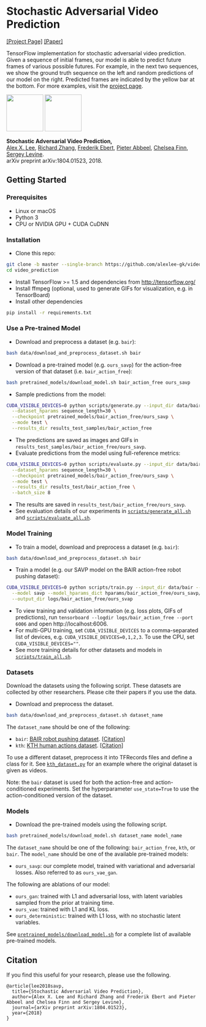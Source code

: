 # Stochastic Adversarial Video Prediction
[[Project Page]](https://alexlee-gk.github.io/video_prediction/) [[Paper]](https://arxiv.org/abs/1804.01523)

TensorFlow implementation for stochastic adversarial video prediction. Given a sequence of initial frames, our model is able to predict future frames of various possible futures. For example, in the next two sequences, we show the ground truth sequence on the left and random predictions of our model on the right. Predicted frames are indicated by the yellow bar at the bottom. For more examples, visit the [project page](https://alexlee-gk.github.io/video_prediction/).

<img src="https://alexlee-gk.github.io/video_prediction/index_files/images/bair_action_free_random_00066_crop.gif" height="96">
<img src="https://alexlee-gk.github.io/video_prediction/index_files/images/bair_action_free_random_00006_crop.gif" height="96">

**Stochastic Adversarial Video Prediction,**  
[Alex X. Lee](https://people.eecs.berkeley.edu/~alexlee_gk/), [Richard Zhang](https://richzhang.github.io/), [Frederik Ebert](https://febert.github.io/), [Pieter Abbeel](https://people.eecs.berkeley.edu/~pabbeel/), [Chelsea Finn](https://people.eecs.berkeley.edu/~cbfinn/), [Sergey Levine](https://people.eecs.berkeley.edu/~svlevine/).  
arXiv preprint arXiv:1804.01523, 2018.

## Getting Started ###
### Prerequisites
- Linux or macOS
- Python 3
- CPU or NVIDIA GPU + CUDA CuDNN

### Installation
- Clone this repo:
```bash
git clone -b master --single-branch https://github.com/alexlee-gk/video_prediction.git
cd video_prediction
```
- Install TensorFlow >= 1.5 and dependencies from http://tensorflow.org/
- Install ffmpeg (optional, used to generate GIFs for visualization, e.g. in TensorBoard)
- Install other dependencies
```bash
pip install -r requirements.txt
```

### Use a Pre-trained Model
- Download and preprocess a dataset (e.g. `bair`):
```bash
bash data/download_and_preprocess_dataset.sh bair
```
- Download a pre-trained model (e.g. `ours_savp`) for the action-free version of that dataset (i.e. `bair_action_free`):
```bash
bash pretrained_models/download_model.sh bair_action_free ours_savp
```
- Sample predictions from the model:
```bash
CUDA_VISIBLE_DEVICES=0 python scripts/generate.py --input_dir data/bair \
  --dataset_hparams sequence_length=30 \
  --checkpoint pretrained_models/bair_action_free/ours_savp \
  --mode test \
  --results_dir results_test_samples/bair_action_free
```
- The predictions are saved as images and GIFs in `results_test_samples/bair_action_free/ours_savp`.
- Evaluate predictions from the model using full-reference metrics:
```bash
CUDA_VISIBLE_DEVICES=0 python scripts/evaluate.py --input_dir data/bair \
  --dataset_hparams sequence_length=30 \
  --checkpoint pretrained_models/bair_action_free/ours_savp \
  --mode test \
  --results_dir results_test/bair_action_free \
  --batch_size 8
```
- The results are saved in `results_test/bair_action_free/ours_savp`.
- See evaluation details of our experiments in [`scripts/generate_all.sh`](scripts/generate_all.sh) and [`scripts/evaluate_all.sh`](scripts/evaluate_all.sh).

### Model Training
- To train a model, download and preprocess a dataset (e.g. `bair`):
```bash
bash data/download_and_preprocess_dataset.sh bair
```
- Train a model (e.g. our SAVP model on the BAIR action-free robot pushing dataset):
```bash
CUDA_VISIBLE_DEVICES=0 python scripts/train.py --input_dir data/bair --dataset bair \
  --model savp --model_hparams_dict hparams/bair_action_free/ours_savp/model_hparams.json \
  --output_dir logs/bair_action_free/ours_svap
```
- To view training and validation information (e.g. loss plots, GIFs of predictions), run `tensorboard --logdir logs/bair_action_free --port 6006` and open http://localhost:6006.
- For multi-GPU training, set `CUDA_VISIBLE_DEVICES` to a comma-separated list of devices, e.g. `CUDA_VISIBLE_DEVICES=0,1,2,3`. To use the CPU, set `CUDA_VISIBLE_DEVICES=""`.
- See more training details for other datasets and models in [`scripts/train_all.sh`](scripts/train_all.sh).

### Datasets
Download the datasets using the following script. These datasets are collected by other researchers. Please cite their papers if you use the data.
- Download and preprocess the dataset.
```bash
bash data/download_and_preprocess_dataset.sh dataset_name
```
The `dataset_name` should be one of the following:
- `bair`: [BAIR robot pushing dataset](https://sites.google.com/view/sna-visual-mpc/). [[Citation](data/bibtex/sna.txt)]
- `kth`: [KTH human actions dataset](http://www.nada.kth.se/cvap/actions/). [[Citation](data/bibtex/kth.txt)]

To use a different dataset, preprocess it into TFRecords files and define a class for it. See [`kth_dataset.py`](video_prediction/datasets/kth_dataset.py) for an example where the original dataset is given as videos.

Note: the `bair` dataset is used for both the action-free and action-conditioned experiments. Set the hyperparameter `use_state=True` to use the action-conditioned version of the dataset.

### Models
- Download the pre-trained models using the following script.
```bash
bash pretrained_models/download_model.sh dataset_name model_name
```
The `dataset_name` should be one of the following: `bair_action_free`, `kth`, or `bair`.
The `model_name` should be one of the available pre-trained models:
- `ours_savp`: our complete model, trained with variational and adversarial losses. Also referred to as `ours_vae_gan`.

The following are ablations of our model:
- `ours_gan`: trained with L1 and adversarial loss, with latent variables sampled from the prior at training time.
- `ours_vae`: trained with L1 and KL loss.
- `ours_deterministic`: trained with L1 loss, with no stochastic latent variables.

See [`pretrained_models/download_model.sh`](pretrained_models/download_model.sh) for a complete list of available pre-trained models.

## Citation

If you find this useful for your research, please use the following.

```
@article{lee2018savp,
  title={Stochastic Adversarial Video Prediction},
  author={Alex X. Lee and Richard Zhang and Frederik Ebert and Pieter Abbeel and Chelsea Finn and Sergey Levine},
  journal={arXiv preprint arXiv:1804.01523},
  year={2018}
}
```
